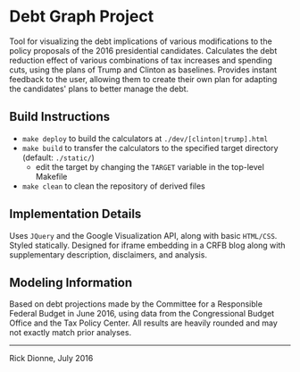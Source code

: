 # Debt Graph Project

Tool for visualizing the debt implications of various modifications to the policy proposals of the 2016 presidential candidates. Calculates the debt reduction effect of various combinations of tax increases and spending cuts, using the plans of Trump and Clinton as baselines. Provides instant feedback to the user, allowing them to create their own plan for adapting the candidates' plans to better manage the debt.

## Build Instructions

* `make deploy` to build the calculators at `./dev/[clinton|trump].html`
* `make build` to transfer the calculators to the specified target directory (default: `./static/`)
    * edit the target by changing the `TARGET` variable in the top-level Makefile
* `make clean` to clean the repository of derived files

## Implementation Details

Uses `JQuery` and the Google Visualization API, along with basic `HTML/CSS`. Styled statically. Designed for iframe embedding in a CRFB blog along with supplementary description, disclaimers, and analysis.

## Modeling Information

Based on debt projections made by the Committee for a Responsible Federal Budget in June 2016, using data from the Congressional Budget Office and the Tax Policy Center. All results are heavily rounded and may not exactly match prior analyses.

---
Rick Dionne, July 2016